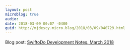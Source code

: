 ```yaml
---
layout: post
microblog: true
audio: 
date: 2018-03-09 00:07 -0400
guid: http://mjdescy.micro.blog/2018/03/09/040729.html
---
```

Blog post: [SwiftoDo Development Notes, March 2018](https://mjdescy.me/2018/03/09/swiftodo-development-notes-march-2018/)
